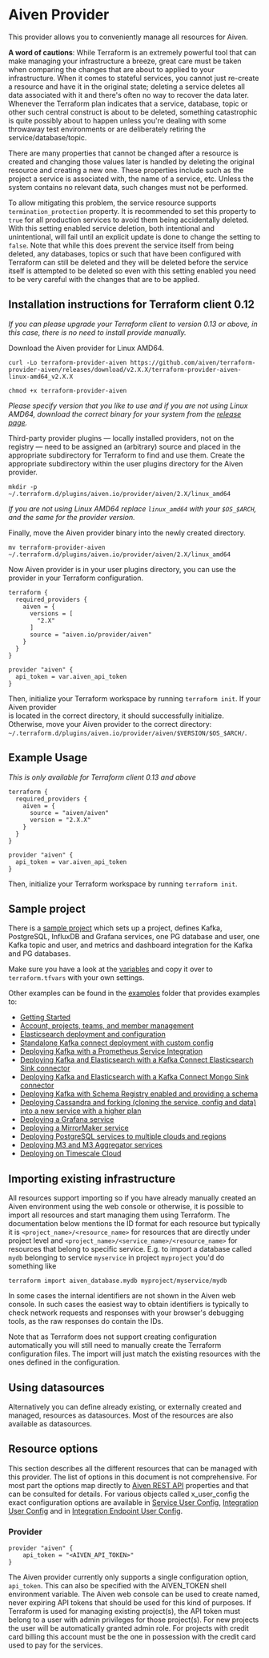 # Aiven Provider

This provider allows you to conveniently manage all resources for Aiven.

**A word of cautions**: While Terraform is an extremely powerful tool that can make
managing your infrastructure a breeze, great care must be taken when comparing the
changes that are about to applied to your infrastructure. When it comes to stateful
services, you cannot just re-create a resource and have it in the original state;
deleting a service deletes all data associated with it and there's often no way to
recover the data later. Whenever the Terraform plan indicates that a service, database,
topic or other such central construct is about to be deleted, something catastrophic is
quite possibly about to happen unless you're dealing with some throwaway test
environments or are deliberately retiring the service/database/topic.

There are many properties that cannot be changed after a resource is created and changing
those values later is handled by deleting the original resource and creating a new one.
These properties include such as the project a service is associated with, the name of a
service, etc. Unless the system contains no relevant data, such changes must not be
performed.

To allow mitigating this problem, the service resource supports
`termination_protection` property. It is recommended to set this property to `true`
for all production services to avoid them being accidentally deleted. With this setting
enabled service deletion, both intentional and unintentional, will fail until an explicit
update is done to change the setting to `false`. Note that while this does prevent the
service itself from being deleted, any databases, topics or such that have been configured
with Terraform can still be deleted and they will be deleted before the service itself is
attempted to be deleted so even with this setting enabled you need to be very careful
with the changes that are to be applied.

## Installation instructions for Terraform client 0.12
*If you can please upgrade your Terraform client to version 0.13 or above, in this case, 
there is no need to install provide manually.*

Download the Aiven provider for Linux AMD64. 
```shell script
curl -Lo terraform-provider-aiven https://github.com/aiven/terraform-provider-aiven/releases/download/v2.X.X/terraform-provider-aiven-linux-amd64_v2.X.X

chmod +x terraform-provider-aiven
```
*Please specify version that you like to use and if you are not using Linux AMD64, 
download the correct binary for your system from the [release page](https://github.com/aiven/terraform-provider-aiven/releases).*

Third-party provider plugins — locally installed providers, not on the registry — need to be 
assigned an (arbitrary) source and placed in the appropriate subdirectory for Terraform to find and use them.
Create the appropriate subdirectory within the user plugins directory for the Aiven provider.
```shell script
mkdir -p ~/.terraform.d/plugins/aiven.io/provider/aiven/2.X/linux_amd64
```
*If you are not using Linux AMD64 replace `linux_amd64` with your `$OS_$ARCH`, and the same for the provider version.*

Finally, move the Aiven provider binary into the newly created directory.
```shell script
mv terraform-provider-aiven ~/.terraform.d/plugins/aiven.io/provider/aiven/2.X/linux_amd64
```

Now Aiven provider is in your user plugins directory, you can use the provider in your Terraform configuration.
```hcl-terraform
terraform {
  required_providers {
    aiven = {
      versions = [
        "2.X"
      ]
      source = "aiven.io/provider/aiven"
    }
  }
}

provider "aiven" {
  api_token = var.aiven_api_token
}
```
Then, initialize your Terraform workspace by running `terraform init`. If your Aiven provider  
is located in the correct directory, it should successfully initialize. Otherwise, move your 
Aiven provider to the correct directory: `~/.terraform.d/plugins/aiven.io/provider/aiven/$VERSION/$OS_$ARCH/`.

## Example Usage

*This is only available for Terraform client 0.13 and above*

```hcl
terraform {
  required_providers {
    aiven = {
      source = "aiven/aiven"
      version = "2.X.X"
    }
  }
}

provider "aiven" {
  api_token = var.aiven_api_token
}
```

Then, initialize your Terraform workspace by running `terraform init`.

## Sample project

There is a [sample project](https://github.com/aiven/terraform-provider-aiven/tree/master/sample.tf) which sets up a project, defines Kafka,
PostgreSQL, InfluxDB and Grafana services, one PG database and user, one Kafka topic and
user, and metrics and dashboard integration for the Kafka and PG databases.

Make sure you have a look at the [variables](https://github.com/aiven/terraform-provider-aiven/tree/master/terraform.tfvars.sample) and copy it over to
`terraform.tfvars` with your own settings.

Other examples can be found in the [examples](https://github.com/aiven/terraform-provider-aiven/tree/master/examples) folder that provides examples to:
* [Getting Started](https://github.com/aiven/terraform-provider-aiven/tree/master/examples/getting-started.tf)
* [Account, projects, teams, and member management](https://github.com/aiven/terraform-provider-aiven/tree/master/examples/account)
* [Elasticsearch deployment and configuration](https://github.com/aiven/terraform-provider-aiven/tree/master/examples/elasticsearch)
* [Standalone Kafka connect deployment with custom config](https://github.com/aiven/terraform-provider-aiven/tree/master/examples/kafka_connect)
* [Deploying Kafka with a Prometheus Service Integration](https://github.com/aiven/terraform-provider-aiven/tree/master/examples/kafka_prometheus)
* [Deploying Kafka and Elasticsearch with a Kafka Connect Elasticsearch Sink connector](https://github.com/aiven/terraform-provider-aiven/tree/master/examples/kafka_connectors/es_sink)
* [Deploying Kafka and Elasticsearch with a Kafka Connect Mongo Sink connector](https://github.com/aiven/terraform-provider-aiven/tree/master/examples/kafka_connectors/mongo_sink)
* [Deploying Kafka with Schema Registry enabled and providing a schema](https://github.com/aiven/terraform-provider-aiven/tree/master/examples/kafka_schemas)
* [Deploying Cassandra and forking (cloning the service, config and data) into a new service with a higher plan](https://github.com/aiven/terraform-provider-aiven/tree/master/examples/cassandra_fork)
* [Deploying a Grafana service](https://github.com/aiven/terraform-provider-aiven/tree/master/examples/service)
* [Deploying a MirrorMaker service](https://github.com/aiven/terraform-provider-aiven/tree/master/examples/kafka_mirrormaker)
* [Deploying PostgreSQL services to multiple clouds and regions](https://github.com/aiven/terraform-provider-aiven/tree/master/examples/postgres)
* [Deploying M3 and M3 Aggregator services](https://github.com/aiven/terraform-provider-aiven/tree/master/examples/m3)
* [Deploying on Timescale Cloud](https://github.com/aiven/terraform-provider-aiven/tree/master/examples/timescale)

## Importing existing infrastructure

All resources support importing so if you have already manually created an Aiven
environment using the web console or otherwise, it is possible to import all resources
and start managing them using Terraform. The documentation below mentions the ID format
for each resource but typically it is `<project_name>/<resource_name>` for resources
that are directly under project level and `<project_name>/<service_name>/<resource_name>`
for resources that belong to specific service. E.g. to import a database called `mydb`
belonging to service `myservice` in project `myproject` you'd do something like

```
terraform import aiven_database.mydb myproject/myservice/mydb
```

In some cases the internal identifiers are not shown in the Aiven web console. In such
cases the easiest way to obtain identifiers is typically to check network requests and
responses with your browser's debugging tools, as the raw responses do contain the IDs.

Note that as Terraform does not support creating configuration automatically you will
still need to manually create the Terraform configuration files. The import will just
match the existing resources with the ones defined in the configuration.

## Using datasources

Alternatively you can define already existing, or externally created and managed, resources
as datasources. Most of the resources are also available as datasources.

## Resource options

This section describes all the different resources that can be managed with this provider.
The list of options in this document is not comprehensive. For most part the options map
directly to [Aiven REST API](https://api.aiven.io/doc/) properties and that can be
consulted for details. For various objects called x_user_config the exact configuration
options are available in [Service User Config](https://github.com/aiven/terraform-provider-aiven/tree/master/aiven/templates/service_user_config_schema.json),
[Integration User Config](https://github.com/aiven/terraform-provider-aiven/tree/master/aiven/templates/integrations_user_config_schema.json) and in
[Integration Endpoint User Config](https://github.com/aiven/terraform-provider-aiven/tree/master/aiven/templates/integration_endpoints_user_config_schema.json).

### Provider

```hcl
provider "aiven" {
    api_token = "<AIVEN_API_TOKEN>"
}
```

The Aiven provider currently only supports a single configuration option, `api_token`. 
This can also be specified with the AIVEN_TOKEN shell environment variable. 
The Aiven web console can be used to create named, never expiring API tokens that should
be used for this kind of purposes. If Terraform is used for managing existing project(s),
the API token must belong to a user with admin privileges for those project(s). For new
projects the user will be automatically granted admin role. For projects with credit card
billing this account must be the one in possession with the credit card used to pay for
the services.